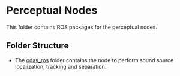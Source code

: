 # Perceptual Nodes
This folder contains ROS packages for the perceptual nodes.

## Folder Structure
- The [odas_ros](odas_ros) folder contains the node to perform sound source localization, tracking and separation.
